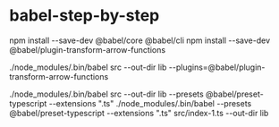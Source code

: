 # babel-step-by-step


npm install --save-dev @babel/core @babel/cli
npm install --save-dev @babel/plugin-transform-arrow-functions

./node_modules/.bin/babel src --out-dir lib --plugins=@babel/plugin-transform-arrow-functions


./node_modules/.bin/babel src --out-dir lib --presets @babel/preset-typescript --extensions ".ts"
./node_modules/.bin/babel --presets @babel/preset-typescript --extensions ".ts" src/index-1.ts --out-dir lib